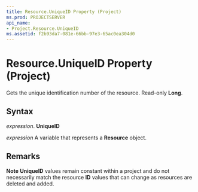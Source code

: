 ```yaml
---
title: Resource.UniqueID Property (Project)
ms.prod: PROJECTSERVER
api_name:
- Project.Resource.UniqueID
ms.assetid: f2b93da7-081e-66bb-97e3-65ac0ea304d0
---
```



# Resource.UniqueID Property (Project)

Gets the unique identification number of the resource. Read-only  **Long**.


## Syntax

 _expression_. **UniqueID**

 _expression_ A variable that represents a **Resource** object.


## Remarks




 **Note**   **UniqueID** values remain constant within a project and do not necessarily match the resource **ID** values that can change as resources are deleted and added.


